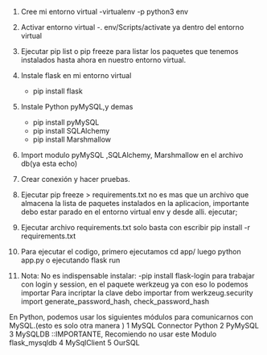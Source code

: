 1. Cree mi entorno virtual
	-virtualenv -p python3 env
    
2. Activar entorno virtual
	-. env/Scripts/activate  ya dentro del entorno virtual

3. Ejecutar pip list o pip freeze para listar los paquetes que tenemos 
    instalados hasta ahora en nuestro entorno virtual.

4. Instale flask en mi entorno virtual
    - pip install flask

5. Instale Python pyMySQL,y demas
    - pip install pyMySQL
    - pip install SQLAlchemy
    - pip install Marshmallow

6. Import modulo pyMySQL ,SQLAlchemy, Marshmallow en el archivo db(ya esta echo)

7. Crear conexión y hacer pruebas.

8. Ejecutar pip freeze > requirements.txt no es mas que un archivo que almacena la lista de paquetes instalados en la aplicacion, importante debo estar parado en el entorno virtual env y desde alli. ejecutar;

9. Ejecutar archivo requirements.txt solo basta con escribir 
    pip install -r requirements.txt

10. Para ejecutar el codigo, primero ejecutamos cd app/ 
    luego python app.py  o ejecutando flask run

11. Nota: No es indispensable instalar:
	-pip install flask-login  para trabajar con login y session, 
	en el paquete werkzeug ya con eso lo podemos importar
    Para incriptar la clave debo importar 
	from werkzeug.security import generate_password_hash, check_password_hash


En Python, podemos usar los siguientes módulos para comunicarnos con MySQL.(esto es solo otra manera )
1  MySQL Connector Python
2  PyMySQL
3  MySQLDB ::IMPORTANTE, Recomiendo no usar este Modulo  flask_mysqldb
4  MySqlClient
5  OurSQL


